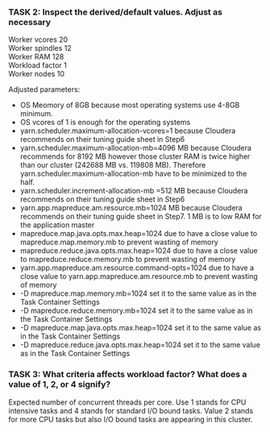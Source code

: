 ### TASK 2: Inspect the derived/default values. Adjust as necessary

Worker vcores	20 <br />
Worker spindles	12 <br />
Worker RAM	128 <br />
Workload factor	1 <br />
Worker nodes	10 <br />

Adjusted parameters:
<ul>
<li>OS	Meomory of 8GB because most operating systems use 4-8GB minimum. </li>
<li>OS vcores of 1 is enough for the operating systems </li>
<li>yarn.scheduler.maximum-allocation-vcores=1 because Cloudera recommends on their tuning guide sheet in Step6 </li>
<li>yarn.scheduler.maximum-allocation-mb=4096 MB because Cloudera recommends for 8192 MB however those cluster RAM is twice higher than our cluster (242688 MB vs. 119808 MB).
Therefore yarn.scheduler.maximum-allocation-mb have to be minimized to the half. </li>
<li>yarn.scheduler.increment-allocation-mb =512 MB because Cloudera recommends on their tuning guide sheet in Step6 </li>
<li>yarn.app.mapreduce.am.resource.mb=1024 MB because Cloudera recommends on their tuning guide sheet in Step7. 1 MB is to low RAM for the application master </li>

<li>mapreduce.map.java.opts.max.heap=1024 due to have a close value to mapreduce.map.memory.mb to prevent wasting of memory </li>
<li>mapreduce.reduce.java.opts.max.heap=1024 due to have a close value to mapreduce.reduce.memory.mb to prevent wasting of memory </li>
<li>yarn.app.mapreduce.am.resource.command-opts=1024 due to have a close value to yarn.app.mapreduce.am.resource.mb to prevent wasting of memory </li>

<li>-D mapreduce.map.memory.mb=1024 set it to the same value as in the Task Container Settings </li>
<li>-D mapreduce.reduce.memory.mb=1024 set it to the same value as in the Task Container Settings </li>
<li>-D mapreduce.map.java.opts.max.heap=1024 set it to the same value as in the Task Container Settings </li>
<li>-D mapreduce.reduce.java.opts.max.heap=1024 set it to the same value as in the Task Container Settings </li>
</ul>
 
 
### TASK 3: What criteria affects workload factor? What does a value of 1, 2, or 4 signify?


Expected number of concurrent threads per core.  Use 1 stands for CPU intensive tasks and 4 stands for standard I/O bound tasks. Value 2 stands for more CPU tasks but also I/O bound tasks are appearing in this cluster.




